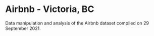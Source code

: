 # Airbnb - Victoria, BC
Data manipulation and analysis of the Airbnb dataset compiled on 29 September 2021.
